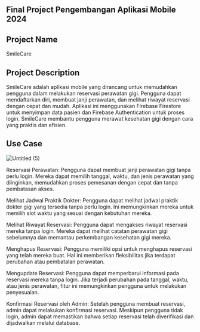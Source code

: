 Final Project Pengembangan Aplikasi Mobile 2024
-

Project Name
-
SmileCare

Project Description
-
SmileCare adalah aplikasi mobile yang dirancang untuk memudahkan pengguna dalam melakukan reservasi perawatan gigi. Pengguna dapat mendaftarkan diri, membuat janji perawatan, dan melihat riwayat reservasi dengan cepat dan mudah. Aplikasi ini menggunakan Firebase Firestore untuk menyimpan data pasien dan Firebase Authentication untuk proses login. SmileCare membantu pengguna merawat kesehatan gigi dengan cara yang praktis dan efisien.

Use Case
-
![Untitled (5)](https://github.com/dwiponcosuripto4/078_UASPAM/assets/115076093/6f48f837-b3e6-46d6-bda7-2e473b52aab2)

Reservasi Perawatan:
Pengguna dapat membuat janji perawatan gigi tanpa perlu login. Mereka dapat memilih tanggal, waktu, dan jenis perawatan yang diinginkan, memudahkan proses pemesanan dengan cepat dan tanpa pembatasan akses.

Melihat Jadwal Praktik Dokter:
Pengguna dapat melihat jadwal praktik dokter gigi yang tersedia tanpa perlu login. Ini memungkinkan mereka untuk memilih slot waktu yang sesuai dengan kebutuhan mereka.

Melihat Riwayat Reservasi:
Pengguna dapat mengakses riwayat reservasi mereka tanpa login. Mereka dapat melihat catatan perawatan gigi sebelumnya dan memantau perkembangan kesehatan gigi mereka.

Menghapus Reservasi:
Pengguna memiliki opsi untuk menghapus reservasi yang telah mereka buat. Hal ini memberikan fleksibilitas jika terdapat perubahan atau pembatalan perawatan.

Mengupdate Reservasi:
Pengguna dapat memperbarui informasi pada reservasi mereka tanpa login. Jika terjadi perubahan pada tanggal, waktu, atau jenis perawatan, fitur ini memungkinkan pengguna untuk melakukan penyesuaian.

Konfirmasi Reservasi oleh Admin:
Setelah pengguna membuat reservasi, admin dapat melakukan konfirmasi reservasi. Meskipun pengguna tidak login, admin dapat memastikan bahwa setiap reservasi telah diverifikasi dan dijadwalkan melalui database.
